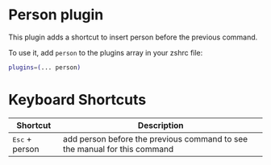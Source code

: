 # Person plugin

This plugin adds a shortcut to insert person before the previous command.

To use it, add `person` to the plugins array in your zshrc file:

```zsh
plugins=(... person)
```
# Keyboard Shortcuts
| Shortcut                          | Description                                                            |
|-----------------------------------|------------------------------------------------------------------------|
| <kbd>Esc</kbd> + person              | add person before the previous command to see the manual for this command |

